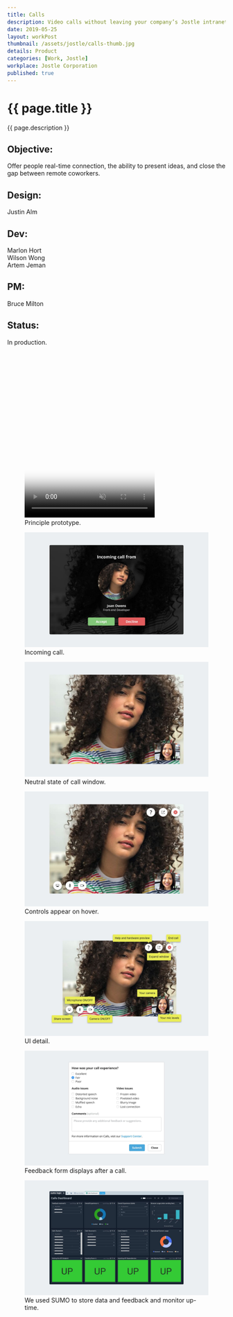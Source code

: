 ```yaml
---
title: Calls
description: Video calls without leaving your company’s Jostle intranet.
date: 2019-05-25
layout: workPost
thumbnail: /assets/jostle/calls-thumb.jpg
details: Product
categories: [Work, Jostle]
workplace: Jostle Corporation
published: true
---
```


<div class="mw-1024  u-mar-auto  u-mar-b05">
    <h1 class="u-noMargin  u-mar-b00"><strong>{{ page.title }}</strong></h1>
    <p class="as-h3  u-noMargin" style="max-width: 100%;">{{ page.description }}</p>
    <div class="project-metadata  u-mar-auto  u-mar-t05  u-mar-b00">
        <div class="objective">
            <h2 class="as-h5  u-noMargin  u-mar-b01"><strong>Objective</strong>:</h2>
            <p class="u-noMargin  u-mar-b02">Offer people real-time connection, the ability to present ideas, and close the gap between remote coworkers.</p>
        </div>
        <div>
            <h2 class="as-h5  u-noMargin  u-mar-b01"><strong>Design</strong>:</h2>
            <p class="u-noMargin  u-mar-b02">Justin Alm</p>
        </div>
        <div>
            <h2 class="as-h5  u-noMargin  u-mar-b01"><strong>Dev</strong>:</h2>
            <p class="u-noMargin  u-mar-b02">Marlon Hort<br>Wilson Wong<br>Artem Jeman</p>
        </div>
        <div>
            <h2 class="as-h5  u-noMargin  u-mar-b01"><strong>PM</strong>:</h2>
            <p class="u-noMargin  u-mar-b02">Bruce Milton</p>
        </div>
        <div>
            <h2 class="as-h5  u-noMargin  u-mar-b01"><strong>Status</strong>:</h2>
            <p class="u-noMargin  u-mar-b02">In production.</p>
        </div>
    </div>
</div>

<div class="mw-1024  u-mar-auto  u-mar-b03">
    <figure>
        <div class="media" style="padding-top: 54.75%;">
            <video class="u-bor-width-nrml" autoplay loop muted playsinline type="video/mp4" src="/assets/jostle/calls.mp4" poster="/assets/jostle/calls-video-poster.jpg"></video>
        </div>
        <figcaption>Principle prototype.</figcaption>
    </figure>
</div>
<div class="Grid  Grid--withGutters">
    <div class="Grid-cell  u-size1of2">
        <figure>
            <img src="/assets/jostle/calls-2.jpg" alt="Incoming call" />
            <figcaption>Incoming call.</figcaption>
        </figure>
    </div>
    <div class="Grid-cell  u-size1of2">
        <figure>
            <img src="/assets/jostle/calls-6.jpg" alt="Neutral Call state" />
            <figcaption>Neutral state of call window.</figcaption>
        </figure>
    </div>
    <div class="Grid-cell  u-size1of2">
        <figure>
            <img src="/assets/jostle/calls-1.jpg" alt="Jostle Calls" />
            <figcaption>Controls appear on hover.</figcaption>
        </figure>
    </div>
    <div class="Grid-cell  u-size1of2">
        <figure>
            <img src="/assets/jostle/calls-3.jpg" alt="UI detail" />
            <figcaption>UI detail.</figcaption>
        </figure>
    </div>
    <div class="Grid-cell  u-size1of2">
        <figure>
            <img src="/assets/jostle/calls-4.jpg" alt="Feedback form after call" />
            <figcaption>Feedback form displays after a call.</figcaption>
        </figure>
    </div>
    <div class="Grid-cell  u-size1of2">
        <figure>
            <img src="/assets/jostle/calls-5.jpg" alt="Sumo Dashboard" />
            <figcaption>We used SUMO to store data and feedback and monitor up-time.</figcaption>
        </figure>
    </div>
</div>